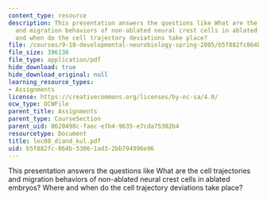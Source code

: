 ```yaml
---
content_type: resource
description: This presentation answers the questions like What are the cell trajectories
  and migration behaviors of non-ablated neural crest cells in ablated embryos? Where
  and when do the cell trajectory deviations take place?
file: /courses/9-18-developmental-neurobiology-spring-2005/b5f882fc864b53061ad32bb794996e96_lec08_diand_kul.pdf
file_size: 396136
file_type: application/pdf
hide_download: true
hide_download_original: null
learning_resource_types:
- Assignments
license: https://creativecommons.org/licenses/by-nc-sa/4.0/
ocw_type: OCWFile
parent_title: Assignments
parent_type: CourseSection
parent_uid: 0620498c-faec-efb4-9635-e7cda75302b4
resourcetype: Document
title: lec08_diand_kul.pdf
uid: b5f882fc-864b-5306-1ad3-2bb794996e96
---
```

This presentation answers the questions like What are the cell trajectories and migration behaviors of non-ablated neural crest cells in ablated embryos? Where and when do the cell trajectory deviations take place?